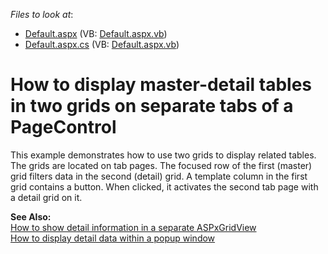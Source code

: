 <!-- default file list -->
*Files to look at*:

* [Default.aspx](./CS/SeparateGridsOnTabPages/Default.aspx) (VB: [Default.aspx.vb](./VB/SeparateGridsOnTabPages/Default.aspx.vb))
* [Default.aspx.cs](./CS/SeparateGridsOnTabPages/Default.aspx.cs) (VB: [Default.aspx.vb](./VB/SeparateGridsOnTabPages/Default.aspx.vb))
<!-- default file list end -->
# How to display master-detail tables in two grids on separate tabs of a PageControl


<p>This example demonstrates how to use two grids to display related tables. The grids are located on tab pages. The focused row of the first (master) grid filters data in the second (detail) grid. A template column in the first grid contains a button. When clicked, it activates the second tab page with a detail grid on it.</p><p><strong>See Also:</strong><br />
<a href="https://www.devexpress.com/Support/Center/p/E70">How to show detail information in a separate ASPxGridView</a><br />
<a href="https://www.devexpress.com/Support/Center/p/E2193">How to display detail data within a popup window</a></p>

<br/>


